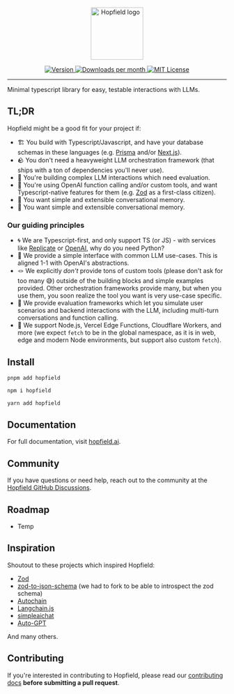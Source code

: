 <br/>

<p align="center">
  <a href="https://hopfield.ai">
    <picture>
      <source media="(prefers-color-scheme: dark)" srcset="https://raw.githubusercontent.com/propology/hopfield/main/.github/logo-dark.svg">
      <img alt="Hopfield logo" src="https://raw.githubusercontent.com/propology/hopfield/main/.github/logo-light.svg" width="auto" height="120">
    </picture>
  </a>
</p>

<div align="center">
  <a href="https://www.npmjs.com/package/hopfield">
    <picture>
      <source media="(prefers-color-scheme: dark)" srcset="https://img.shields.io/npm/v/hopfield?colorA=21262d&colorB=21262d&style=flat">
      <img src="https://img.shields.io/npm/v/hopfield?colorA=f6f8fa&colorB=f6f8fa&style=flat" alt="Version">
    </picture>
  </a>
  <a href="https://www.npmjs.com/package/hopfield">
    <picture>
      <source media="(prefers-color-scheme: dark)" srcset="https://img.shields.io/npm/dm/hopfield?colorA=21262d&colorB=21262d&style=flat">
      <img src="https://img.shields.io/npm/dm/hopfield?colorA=f6f8fa&colorB=f6f8fa&style=flat" alt="Downloads per month">
    </picture>
  </a>
  <a href="https://github.com/propology/hopfield/blob/main/LICENSE">
    <picture>
      <source media="(prefers-color-scheme: dark)" srcset="https://img.shields.io/npm/l/hopfield?colorA=21262d&colorB=21262d&style=flat">
      <img src="https://img.shields.io/npm/l/hopfield?colorA=f6f8fa&colorB=f6f8fa&style=flat" alt="MIT License">
    </picture>
  </a>
</div>

---

Minimal typescript library for easy, testable interactions with LLMs.

<!-- ```ts
import type { AbiParametersToPrimitiveTypes, ExtractAbiFunctions, ExtractAbiFunctionNames } from 'hopfield'
import { erc20Abi } from 'hopfield/test'

type FunctionNames = ExtractAbiFunctionNames<typeof erc20Abi, 'view'>
//   ^? type FunctionNames = "symbol" | "name" | "allowance" | "balanceOf" | "decimals" | "totalSupply"

type TransferInputTypes = AbiParametersToPrimitiveTypes<
  // ^? type TransferInputTypes = readonly [`0x${string}`, bigint]
  ExtractAbiFunction<typeof erc20Abi, 'transfer'>['inputs']
>
``` -->

## TL;DR

Hopfield might be a good fit for your project if:

- 🏗️ You build with Typescript/Javascript, and have your database schemas in these languages (e.g. [Prisma](https://www.prisma.io/) and/or [Next.js](https://nextjs.org/)).
- 🪨 You don't need a heavyweight LLM orchestration framework (that ships with a ton of dependencies you'll never use).
- 💬 You're building complex LLM interactions which need evaluation.
- 🤙 You're using OpenAI function calling and/or custom tools, and want Typescript-native features for them (e.g. [Zod](https://github.com/colinhacks/zod) as a first-class citizen).
- 📝 You want simple and extensible conversational memory.
- 📝 You want simple and extensible conversational memory.

### Our guiding principles

- 🌀 We are Typescript-first, and only support TS (or JS) - with services like [Replicate](https://replicate.com/) or [OpenAI](https://platform.openai.com/docs/introduction), why do you need Python?
- 🤏 We provide a simple interface with common LLM use-cases. This is aligned 1-1 with OpenAI's abstractions.
- 🪢 We explicitly _don't_ provide tons of custom tools (please don't ask for too many 😅) outside of the building blocks and simple examples provided. Other orchestration frameworks provide many, but when you use them, you soon realize the tool you want is very use-case specific.
- 🧪 We provide evaluation frameworks which let you simulate user scenarios and backend interactions with the LLM, including multi-turn conversations and function calling.
- 🐶 We support Node.js, Vercel Edge Functions, Cloudflare Workers, and more (we expect `fetch` to be in the global namespace, as it is in web, edge and modern Node environments, but support also custom `fetch`).

## Install

```bash
pnpm add hopfield
```

```bash
npm i hopfield
```

```bash
yarn add hopfield
```

## Documentation

For full documentation, visit [hopfield.ai](https://hopfield.ai).

## Community

If you have questions or need help, reach out to the community at the [Hopfield GitHub Discussions](https://github.com/propology/hopfield/discussions).

## Roadmap

- Temp

<!-- PaLM Chat (Bard) and Anthropic Claude support
More fun/feature-filled CLI chat app based on Textual
Simple example of using simpleaichat in a webapp
Simple of example of using simpleaichat in a stateless manner (e.g. AWS Lambda functions) -->

## Inspiration

Shoutout to these projects which inspired Hopfield:

- [Zod](https://github.com/colinhacks/zod)
- [zod-to-json-schema](https://github.com/StefanTerdell/zod-to-json-schema) (we had to fork to be able to introspect the zod schema)
- [Autochain](https://github.com/Forethought-Technologies/AutoChain)
- [Langchain.js](https://github.com/hwchase17/langchainjs)
- [simpleaichat](https://github.com/minimaxir/simpleaichat)
- [Auto-GPT](https://github.com/Significant-Gravitas/Auto-GPT)

And many others.

## Contributing

If you're interested in contributing to Hopfield, please read our [contributing docs](https://github.com/propology/hopfield/blob/main/.github/CONTRIBUTING.md) **before submitting a pull request**.
